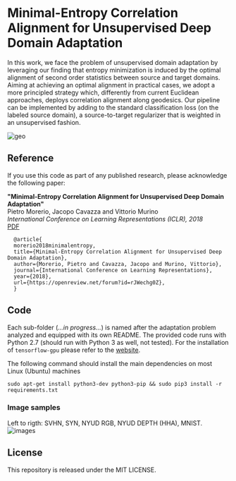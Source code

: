 # Minimal-Entropy Correlation Alignment for Unsupervised Deep Domain Adaptation

In this work, we face the problem of unsupervised domain adaptation by leveraging our finding that entropy minimization is induced by the optimal alignment of second order statistics between source and target domains. Aiming at achieving an optimal alignment in practical cases, we adopt a more principled strategy which, differently from current Euclidean approaches, deploys correlation alignment along geodesics. Our pipeline can be implemented by adding to the standard classification loss (on the labeled source domain), a source-to-target regularizer that is weighted in an unsupervised fashion.

![geo](./geo.jpeg)

## Reference
If you use this code as part of any published research, please acknowledge the following paper:

**"Minimal-Entropy Correlation Alignment for Unsupervised Deep Domain Adaptation"**  
Pietro Morerio, Jacopo Cavazza and Vittorio Murino  
*International Conference on Learning Representations (ICLR), 2018*  
[PDF](https://openreview.net/forum?id=rJWechg0Z)

      @article{
      morerio2018minimalentropy,
      title={Minimal-Entropy Correlation Alignment for Unsupervised Deep Domain Adaptation},
      author={Morerio, Pietro and Cavazza, Jacopo and Murino, Vittorio},
      journal={International Conference on Learning Representations},
      year={2018},
      url={https://openreview.net/forum?id=rJWechg0Z},
      }

## Code
Each sub-folder (*...in progress...*) is named after the adaptation problem analyzed and equipped with its own README. The provided code runs with Python 2.7 (should run with Python 3 as well, not tested). For the installation of ``tensorflow-gpu`` please refer to the [website](http://www.tensorflow.org/install/).

The following command should install the main dependencies on most Linux (Ubuntu) machines

``
sudo apt-get install python3-dev python3-pip &&
sudo pip3 install -r requirements.txt
``
      
### Image samples 
Left to rigth: SVHN, SYN, NYUD RGB, NYUD DEPTH (HHA), MNIST.
![images](./samples.png)

## License
This repository is released under the MIT LICENSE.
